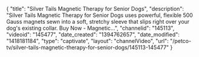 {
    "title": "Silver Tails Magnetic Therapy for Senior Dogs",
    "description": "Silver Tails Magnetic Therapy for Senior Dogs uses powerful, flexible 500 Gauss magnets sewn into a soft, stretchy sleeve that slips right over your dog's existing collar. Buy Now - Magnetic...",
    "channelid": "145113",
    "videoid": "145477",
    "date_created": "1394762657",
    "date_modified": "1418181184",
    "type": "captivate",
    "layout": "channelVideo",
    "url": "\/petco-tv\/silver-tails-magnetic-therapy-for-senior-dogs\/145113-145477"
}